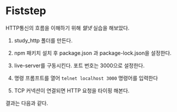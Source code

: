 # Fiststep

HTTP통신의 흐름을 이해하기 위해 _텔넷_ 실습을 해보았다.

1. study_http 폴더를 만든다.

2. npm 패키치 설치 후 package.json 과 package-lock.json을 설정한다.

3. live-server를 구동시킨다. 포트 번호는 3000으로 설정한다.

4. 명령 프롬프트를 열어 `telnet localhost 3000` 명령어를 입력한다

5. TCP 커넥션이 연결되면 HTTP 요청을 타이핑 해본다.

결과는 다음과 같다.
